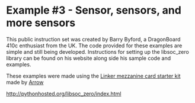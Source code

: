 # Example #3 - Sensor, sensors, and more sensors

This public instruction set was created by Barry Byford, a DragonBoard 410c enthusiast from the UK. The code provided for these examples are simple and still being developed. Instructions for setting up the libsoc_zero library can be found on his website along side his sample code and examples.

These examples were made using the [Linker mezzanine card starter kit](../../../MezzanineProducts/Linker%20mezzanine%20card%20starter%20kit/README.md) made by [Arrow](http://www.arrow.com)

http://pythonhosted.org/libsoc_zero/index.html
